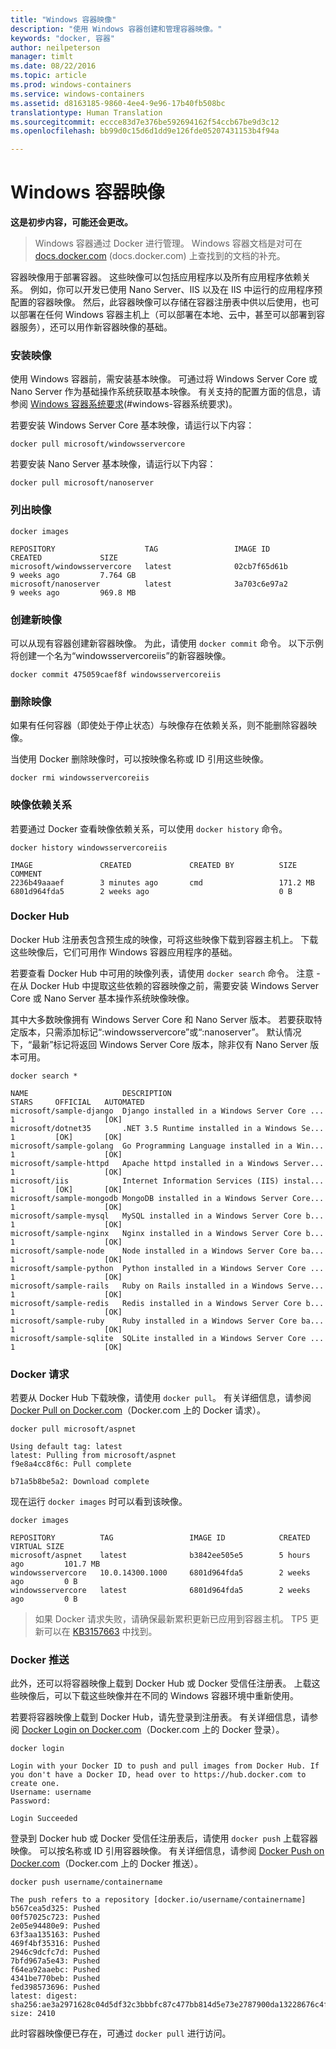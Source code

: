 ```yaml
---
title: "Windows 容器映像"
description: "使用 Windows 容器创建和管理容器映像。"
keywords: "docker, 容器"
author: neilpeterson
manager: timlt
ms.date: 08/22/2016
ms.topic: article
ms.prod: windows-containers
ms.service: windows-containers
ms.assetid: d8163185-9860-4ee4-9e96-17b40fb508bc
translationtype: Human Translation
ms.sourcegitcommit: eccce83d7e376be592694162f54ccb67be9d3c12
ms.openlocfilehash: bb99d0c15d6d1dd9e126fde05207431153b4f94a

---
```


# Windows 容器映像

**这是初步内容，可能还会更改。** 

>Windows 容器通过 Docker 进行管理。 Windows 容器文档是对可在 [docs.docker.com](https://docs.docker.com/) (docs.docker.com) 上查找到的文档的补充。

容器映像用于部署容器。 这些映像可以包括应用程序以及所有应用程序依赖关系。 例如，你可以开发已使用 Nano Server、IIS 以及在 IIS 中运行的应用程序预配置的容器映像。 然后，此容器映像可以存储在容器注册表中供以后使用，也可以部署在任何 Windows 容器主机上（可以部署在本地、云中，甚至可以部署到容器服务），还可以用作新容器映像的基础。

### 安装映像

使用 Windows 容器前，需安装基本映像。 可通过将 Windows Server Core 或 Nano Server 作为基础操作系统获取基本映像。 有关支持的配置方面的信息，请参阅 [Windows 容器系统要求](../deployment/system_requirements.md)(#windows-容器系统要求)。

若要安装 Windows Server Core 基本映像，请运行以下内容：

```none
docker pull microsoft/windowsservercore
```

若要安装 Nano Server 基本映像，请运行以下内容：

```none
docker pull microsoft/nanoserver
```

### 列出映像

```none
docker images

REPOSITORY                    TAG                 IMAGE ID            CREATED             SIZE
microsoft/windowsservercore   latest              02cb7f65d61b        9 weeks ago         7.764 GB
microsoft/nanoserver          latest              3a703c6e97a2        9 weeks ago         969.8 MB
```

### 创建新映像

可以从现有容器创建新容器映像。 为此，请使用 `docker commit` 命令。 以下示例将创建一个名为“windowsservercoreiis”的新容器映像。

```none
docker commit 475059caef8f windowsservercoreiis
```

### 删除映像

如果有任何容器（即使处于停止状态）与映像存在依赖关系，则不能删除容器映像。

当使用 Docker 删除映像时，可以按映像名称或 ID 引用这些映像。

```none
docker rmi windowsservercoreiis
```

### 映像依赖关系

若要通过 Docker 查看映像依赖关系，可以使用 `docker history` 命令。

```none
docker history windowsservercoreiis

IMAGE               CREATED             CREATED BY          SIZE                COMMENT
2236b49aaaef        3 minutes ago       cmd                 171.2 MB
6801d964fda5        2 weeks ago                             0 B
```

### Docker Hub

Docker Hub 注册表包含预生成的映像，可将这些映像下载到容器主机上。 下载这些映像后，它们可用作 Windows 容器应用程序的基础。

若要查看 Docker Hub 中可用的映像列表，请使用 `docker search` 命令。 注意 - 在从 Docker Hub 中提取这些依赖的容器映像之前，需要安装 Windows Server Core 或 Nano Server 基本操作系统映像映像。

其中大多数映像拥有 Windows Server Core 和 Nano Server 版本。 若要获取特定版本，只需添加标记“:windowsservercore”或“:nanoserver”。 默认情况下，“最新”标记将返回 Windows Server Core 版本，除非仅有 Nano Server 版本可用。


```none
docker search *

NAME                     DESCRIPTION                                     STARS     OFFICIAL   AUTOMATED
microsoft/sample-django  Django installed in a Windows Server Core ...   1                    [OK]
microsoft/dotnet35       .NET 3.5 Runtime installed in a Windows Se...   1         [OK]       [OK]
microsoft/sample-golang  Go Programming Language installed in a Win...   1                    [OK]
microsoft/sample-httpd   Apache httpd installed in a Windows Server...   1                    [OK]
microsoft/iis            Internet Information Services (IIS) instal...   1         [OK]       [OK]
microsoft/sample-mongodb MongoDB installed in a Windows Server Core...   1                    [OK]
microsoft/sample-mysql   MySQL installed in a Windows Server Core b...   1                    [OK]
microsoft/sample-nginx   Nginx installed in a Windows Server Core b...   1                    [OK]
microsoft/sample-node    Node installed in a Windows Server Core ba...   1                    [OK]
microsoft/sample-python  Python installed in a Windows Server Core ...   1                    [OK]
microsoft/sample-rails   Ruby on Rails installed in a Windows Serve...   1                    [OK]
microsoft/sample-redis   Redis installed in a Windows Server Core b...   1                    [OK]
microsoft/sample-ruby    Ruby installed in a Windows Server Core ba...   1                    [OK]
microsoft/sample-sqlite  SQLite installed in a Windows Server Core ...   1                    [OK]
```

### Docker 请求

若要从 Docker Hub 下载映像，请使用 `docker pull`。 有关详细信息，请参阅 [Docker Pull on Docker.com](https://docs.docker.com/engine/reference/commandline/pull/)（Docker.com 上的 Docker 请求）。

```none
docker pull microsoft/aspnet

Using default tag: latest
latest: Pulling from microsoft/aspnet
f9e8a4cc8f6c: Pull complete

b71a5b8be5a2: Download complete
```

现在运行 `docker images` 时可以看到该映像。

```none
docker images

REPOSITORY          TAG                 IMAGE ID            CREATED             VIRTUAL SIZE
microsoft/aspnet    latest              b3842ee505e5        5 hours ago         101.7 MB
windowsservercore   10.0.14300.1000     6801d964fda5        2 weeks ago         0 B
windowsservercore   latest              6801d964fda5        2 weeks ago         0 B
```

> 如果 Docker 请求失败，请确保最新累积更新已应用到容器主机。 TP5 更新可以在 [KB3157663]( https://support.microsoft.com/en-us/kb/3157663) 中找到。

### Docker 推送

此外，还可以将容器映像上载到 Docker Hub 或 Docker 受信任注册表。 上载这些映像后，可以下载这些映像并在不同的 Windows 容器环境中重新使用。

若要将容器映像上载到 Docker Hub，请先登录到注册表。 有关详细信息，请参阅 [Docker Login on Docker.com]( https://docs.docker.com/engine/reference/commandline/login/)（Docker.com 上的 Docker 登录）。

```none
docker login

Login with your Docker ID to push and pull images from Docker Hub. If you don't have a Docker ID, head over to https://hub.docker.com to create one.
Username: username
Password:

Login Succeeded
```

登录到 Docker hub 或 Docker 受信任注册表后，请使用 `docker push` 上载容器映像。 可以按名称或 ID 引用容器映像。 有关详细信息，请参阅 [Docker Push on Docker.com]( https://docs.docker.com/engine/reference/commandline/push/)（Docker.com 上的 Docker 推送）。

```none
docker push username/containername

The push refers to a repository [docker.io/username/containername]
b567cea5d325: Pushed
00f57025c723: Pushed
2e05e94480e9: Pushed
63f3aa135163: Pushed
469f4bf35316: Pushed
2946c9dcfc7d: Pushed
7bfd967a5e43: Pushed
f64ea92aaebc: Pushed
4341be770beb: Pushed
fed398573696: Pushed
latest: digest: sha256:ae3a2971628c04d5df32c3bbbfc87c477bb814d5e73e2787900da13228676c4f size: 2410
```

此时容器映像便已存在，可通过 `docker pull` 进行访问。






<!--HONumber=Sep16_HO1-->


